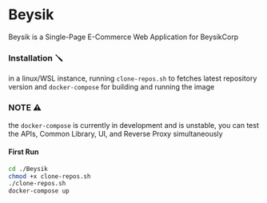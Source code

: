 # Beysik

Beysik is a Single-Page E-Commerce Web Application for BeysikCorp

### Installation 🪛
in a linux/WSL instance, running `clone-repos.sh` to fetches latest repository version and `docker-compose` for building and running the image

### NOTE ⚠️
the `docker-compose` is currently in development and is unstable, you can test the APIs, Common Library, UI, and Reverse Proxy simultaneously

#### First Run 
```sh
cd ./Beysik
chmod +x clone-repos.sh
./clone-repos.sh
docker-compose up
```
